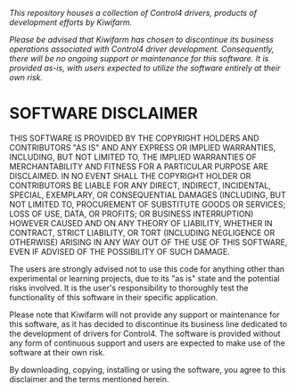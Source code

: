 _This repository houses a collection of Control4 drivers, products of development efforts by Kiwifarm._

_Please be advised that Kiwifarm has chosen to discontinue its business operations associated with Control4 driver development. Consequently, there will be no ongoing support or maintenance for this software. It is provided as-is, with users expected to utilize the software entirely at their own risk._

# SOFTWARE DISCLAIMER

THIS SOFTWARE IS PROVIDED BY THE COPYRIGHT HOLDERS AND CONTRIBUTORS "AS IS" AND ANY EXPRESS OR IMPLIED WARRANTIES, INCLUDING, BUT NOT LIMITED TO, THE IMPLIED WARRANTIES OF MERCHANTABILITY AND FITNESS FOR A PARTICULAR PURPOSE ARE DISCLAIMED. IN NO EVENT SHALL THE COPYRIGHT HOLDER OR CONTRIBUTORS BE LIABLE FOR ANY DIRECT, INDIRECT, INCIDENTAL, SPECIAL, EXEMPLARY, OR CONSEQUENTIAL DAMAGES (INCLUDING, BUT NOT LIMITED TO, PROCUREMENT OF SUBSTITUTE GOODS OR SERVICES; LOSS OF USE, DATA, OR PROFITS; OR BUSINESS INTERRUPTION) HOWEVER CAUSED AND ON ANY THEORY OF LIABILITY, WHETHER IN CONTRACT, STRICT LIABILITY, OR TORT (INCLUDING NEGLIGENCE OR OTHERWISE) ARISING IN ANY WAY OUT OF THE USE OF THIS SOFTWARE, EVEN IF ADVISED OF THE POSSIBILITY OF SUCH DAMAGE.

The users are strongly advised not to use this code for anything other than experimental or learning projects, due to its "as is" state and the potential risks involved. It is the user's responsibility to thoroughly test the functionality of this software in their specific application.

Please note that Kiwifarm will not provide any support or maintenance for this software, as it has decided to discontinue its business line dedicated to the development of drivers for Control4. The software is provided without any form of continuous support and users are expected to make use of the software at their own risk.

By downloading, copying, installing or using the software, you agree to this disclaimer and the terms mentioned herein.
